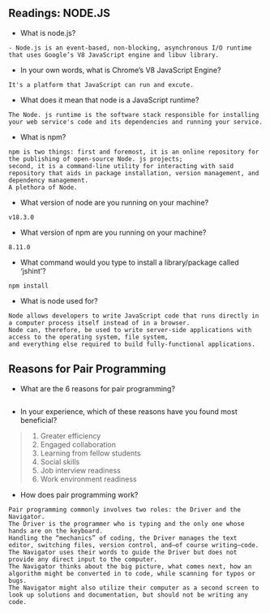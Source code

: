 ## Readings: NODE.JS


- What is node.js?

```
- Node.js is an event-based, non-blocking, asynchronous I/O runtime that uses Google’s V8 JavaScript engine and libuv library.
```

- In your own words, what is Chrome’s V8 JavaScript Engine?

```
It's a platform that JavaScript can run and excute.
```

- What does it mean that node is a JavaScript runtime?

```
The Node. js runtime is the software stack responsible for installing your web service's code and its dependencies and running your service.
```

- What is npm?

```
npm is two things: first and foremost, it is an online repository for the publishing of open-source Node. js projects; 
second, it is a command-line utility for interacting with said repository that aids in package installation, version management, and dependency management. 
A plethora of Node.
```

- What version of node are you running on your machine?

```
v18.3.0
```

- What version of npm are you running on your machine?

```
8.11.0
```

- What command would you type to install a library/package called ‘jshint’?

```
npm install
```

- What is node used for?

```
Node allows developers to write JavaScript code that runs directly in a computer process itself instead of in a browser. 
Node can, therefore, be used to write server-side applications with access to the operating system, file system, 
and everything else required to build fully-functional applications.
```

## Reasons for Pair Programming


- What are the 6 reasons for pair programming?

```

```

- In your experience, which of these reasons have you found most beneficial?

>1. Greater efficiency
>2. Engaged collaboration
>3. Learning from fellow students
>4. Social skills
>5. Job interview readiness
>6. Work environment readiness

- How does pair programming work?

```
Pair programming commonly involves two roles: the Driver and the Navigator. 
The Driver is the programmer who is typing and the only one whose hands are on the keyboard. 
Handling the “mechanics” of coding, the Driver manages the text editor, switching files, version control, and—of course writing—code. 
The Navigator uses their words to guide the Driver but does not provide any direct input to the computer. 
The Navigator thinks about the big picture, what comes next, how an algorithm might be converted in to code, while scanning for typos or bugs. 
The Navigator might also utilize their computer as a second screen to look up solutions and documentation, but should not be writing any code.
```